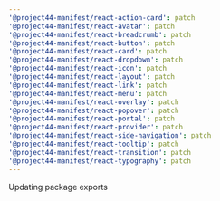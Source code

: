 ```yaml
---
'@project44-manifest/react-action-card': patch
'@project44-manifest/react-avatar': patch
'@project44-manifest/react-breadcrumb': patch
'@project44-manifest/react-button': patch
'@project44-manifest/react-card': patch
'@project44-manifest/react-dropdown': patch
'@project44-manifest/react-icon': patch
'@project44-manifest/react-layout': patch
'@project44-manifest/react-link': patch
'@project44-manifest/react-menu': patch
'@project44-manifest/react-overlay': patch
'@project44-manifest/react-popover': patch
'@project44-manifest/react-portal': patch
'@project44-manifest/react-provider': patch
'@project44-manifest/react-side-navigation': patch
'@project44-manifest/react-tooltip': patch
'@project44-manifest/react-transition': patch
'@project44-manifest/react-typography': patch
---
```


Updating package exports
